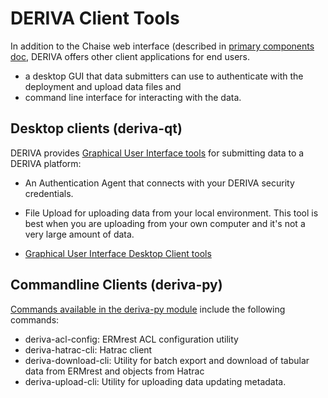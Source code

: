 # DERIVA Client Tools

In addition to the Chaise web interface (described in [primary components doc](link), DERIVA offers other client applications for end users.
* a desktop GUI that data submitters can use to authenticate with the deployment and upload data files and
* command line interface for interacting with the data.


## Desktop clients (deriva-qt)

DERIVA provides [Graphical User Interface tools](deriva-qt/index.html) for submitting data to a DERIVA platform:

* An Authentication Agent that connects with your DERIVA security credentials.
* File Upload for uploading data from your local environment. This tool is best when you are uploading from your own computer and it's not a very large amount of data.

* [Graphical User Interface Desktop Client tools](deriva-qt/index.html)

## Commandline Clients (deriva-py)

[Commands available in the deriva-py module](deriva-py/cli/commands.html) include the following commands:

* deriva-acl-config: ERMrest ACL configuration utility
* deriva-hatrac-cli: Hatrac client
* deriva-download-cli: Utility for batch export and download of tabular data from ERMrest and objects from Hatrac
* deriva-upload-cli: Utility for uploading data updating metadata.
